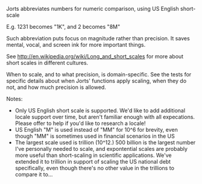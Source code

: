 Jorts abbreviates numbers for numeric comparison, using US English short-scale

E.g. 1231 becomes "1K", and 2 becomes "8M"

Such abbreviation puts focus on magnitude rather than precision. It saves mental, vocal, and screen ink for more important things.

See http://en.wikipedia.org/wiki/Long_and_short_scales for more about short scales in different cultures.

When to scale, and to what precision, is domain-specific. See the tests for specific details about when Jorts' functions apply scaling, when they do not, and how much precision is allowed.

Notes:

- Only US English short scale is supported. We'd like to add additional locale support over time, but aren't familiar enough with all expecations. Please offer to help if you'd like to research a locale!
- US English "M" is used instead of "MM" for 10^6 for brevity, even though "MM" is sometimes used in financial scenarios in the US
- The largest scale used is trillion (10^12.) 500 billion is the largest number I've personally needed to scale, and expontential scales are probably more useful than short-scaling in scientific applications. We've extended it to trillion in support of scaling the US national debt specifically, even though there's no other value in the trillions to compare it to...